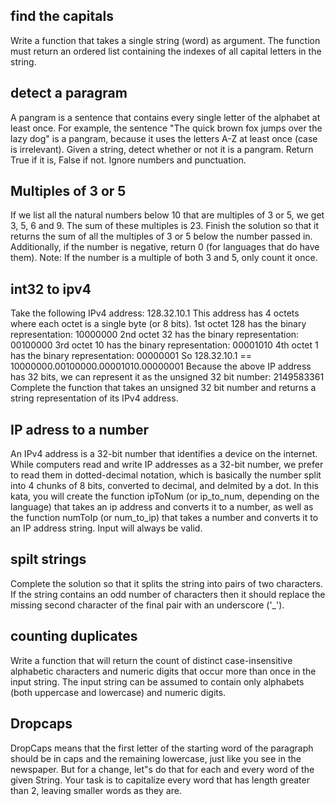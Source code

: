 ## find the capitals 
Write a function that takes a single string (word) as argument. The function must return an ordered list containing the indexes of all capital letters in the string.

## detect a paragram
A pangram is a sentence that contains every single letter of the alphabet at least once. For example, the sentence "The quick brown fox jumps over the lazy dog" is a pangram, because it uses the letters A-Z at least once (case is irrelevant).
Given a string, detect whether or not it is a pangram. Return True if it is, False if not. Ignore numbers and punctuation.

## Multiples of 3 or 5
If we list all the natural numbers below 10 that are multiples of 3 or 5, we get 3, 5, 6 and 9. The sum of these multiples is 23.
Finish the solution so that it returns the sum of all the multiples of 3 or 5 below the number passed in. Additionally, if the number is negative, return 0 (for languages that do have them).
Note: If the number is a multiple of both 3 and 5, only count it once.

## int32 to ipv4
Take the following IPv4 address: 128.32.10.1
This address has 4 octets where each octet is a single byte (or 8 bits).
1st octet 128 has the binary representation: 10000000
2nd octet 32 has the binary representation: 00100000
3rd octet 10 has the binary representation: 00001010
4th octet 1 has the binary representation: 00000001
So 128.32.10.1 == 10000000.00100000.00001010.00000001
Because the above IP address has 32 bits, we can represent it as the unsigned 32 bit number: 2149583361
Complete the function that takes an unsigned 32 bit number and returns a string representation of its IPv4 address.

## IP adress to a number
An IPv4 address is a 32-bit number that identifies a device on the internet.
While computers read and write IP addresses as a 32-bit number, we prefer to read them in dotted-decimal notation, which is basically the number split into 4 chunks of 8 bits, converted to decimal, and delmited by a dot.
In this kata, you will create the function ipToNum (or ip_to_num, depending on the language) that takes an ip address and converts it to a number, as well as the function numToIp (or num_to_ip) that takes a number and converts it to an IP address string. Input will always be valid.

## spilt strings
Complete the solution so that it splits the string into pairs of two characters. If the string contains an odd number of characters then it should replace the missing second character of the final pair with an underscore ('_').

## counting duplicates
Write a function that will return the count of distinct case-insensitive alphabetic characters and numeric digits that occur more than once in the input string. The input string can be assumed to contain only alphabets (both uppercase and lowercase) and numeric digits.

## Dropcaps
DropCaps means that the first letter of the starting word of the paragraph should be in caps and the remaining lowercase, just like you see in the newspaper.
But for a change, let"s do that for each and every word of the given String. Your task is to capitalize every word that has length greater than 2, leaving smaller words as they are.

